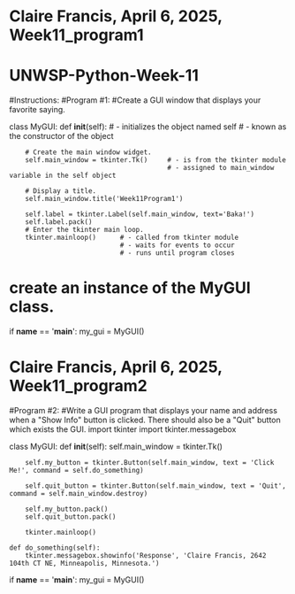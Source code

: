 # Claire Francis, April 6, 2025, Week11_program1
# UNWSP-Python-Week-11
#Instructions:
#Program #1:
#Create a GUI window that displays your favorite saying.

class MyGUI:
    def __init__(self):     # - initializes the object named self
                            # - known as the constructor of the object

        # Create the main window widget.
        self.main_window = tkinter.Tk()     # - is from the tkinter module
                                            # - assigned to main_window variable in the self object

        # Display a title.
        self.main_window.title('Week11Program1')

        self.label = tkinter.Label(self.main_window, text='Baka!')
        self.label.pack()
        # Enter the tkinter main loop.
        tkinter.mainloop()      # - called from tkinter module
                                # - waits for events to occur
                                # - runs until program closes

# create an instance of the MyGUI class.
if __name__ == '__main__':
    my_gui = MyGUI()





# Claire Francis, April 6, 2025, Week11_program2
#Program #2: 
#Write a GUI program that displays your name and address when a "Show Info" button is clicked.  There should also be a "Quit" button which exists the GUI.
import tkinter
import tkinter.messagebox

class MyGUI:
    def __init__(self):
        self.main_window = tkinter.Tk()

        self.my_button = tkinter.Button(self.main_window, text = 'Click Me!', command = self.do_something)

        self.quit_button = tkinter.Button(self.main_window, text = 'Quit', command = self.main_window.destroy)

        self.my_button.pack()
        self.quit_button.pack()

        tkinter.mainloop()

    def do_something(self):
        tkinter.messagebox.showinfo('Response', 'Claire Francis, 2642 104th CT NE, Minneapolis, Minnesota.')

if __name__ == '__main__':
    my_gui = MyGUI()
